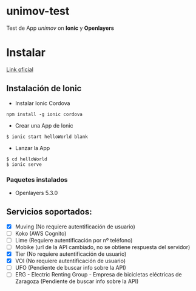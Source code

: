 
# unimov-test

Test de App *unimov* on **Ionic** y **Openlayers**

  

# Instalar

[Link oficial](https://ionicframework.com/docs/intro/installation/)

  
  

## Instalación de Ionic


* Instalar Ionic Cordova

```
npm install -g ionic cordova
```

* Crear una App de Ionic
  

```
$ ionic start helloWorld blank
```


* Lanzar la App


```
$ cd helloWorld
$ ionic serve
```

  
  

### Paquetes instalados

  

* Openlayers 5.3.0

  
  

## Servicios soportados:

* [x] Muving (No requiere autentificación de usuario)
* [ ] Koko (AWS Cognito)
* [ ] Lime (Requiere autentificación por nº teléfono)
* [ ] Mobike (url de la API cambiado, no se obtiene respuesta del servidor)
* [x] Tier (No requiere autentificación de usuario)
* [x] VOI (No requiere autentificación de usuario)
* [ ] UFO (Pendiente de buscar info sobre la API)
* [ ] ERG - Electric Renting Group - Empresa de bicicletas eléctricas de Zaragoza (Pendiente de buscar info sobre la API)
